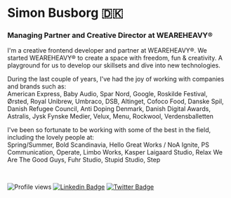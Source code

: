 # Simon Busborg 🇩🇰
### Managing Partner and Creative Director at WEAREHEAVY®

I'm a creative frontend developer and partner at WEAREHEAVY®. We started WEAREHEAVY® to create a space with freedom, fun & creativity. A playground for us to develop our skillsets and dive into new technologies.

During the last couple of years, I've had the joy of working with companies and brands such as: <br />
American Express, Baby Audio, Spar Nord, Google, Roskilde Festival, Ørsted, Royal Unibrew, Umbraco, DSB, Altinget, Cofoco Food, Danske Spil, Danish Refugee Council, Anti Doping Denmark, Danish Digital Awards, Astralis, Jysk Fynske Medier, Velux, Menu, Rockwool, Verdensballetten

I've been so fortunate to be working with some of the best in the field, including the lovely people at: <br />
Spring/Summer, Bold Scandinavia, Hello Great Works / NoA Ignite, PS Communication, Operate, Limbo Works, Kasper Laigaard Studio, Relax We Are The Good Guys, Fuhr Studio, Stupid Studio, Step

<br />

![Profile views](https://visitor-badge.glitch.me/badge?page_id=simonbusborg?style=flat-square) [![Linkedin Badge](https://img.shields.io/badge/-simonbusborg-0072b1?style=flat&logo=Linkedin&logoColor=white)](https://www.linkedin.com/in/simonbusborg/ "Connect on LinkedIn") [![Twitter Badge](https://img.shields.io/badge/-@simonbusborg-00acee?style=flat&logo=Twitter&logoColor=white)](https://twitter.com/intent/follow?screen_name=simonbusborg "Follow on Twitter")
